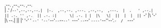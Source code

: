
                                                            
,--. ,--.,--.          ,--.                                 
|  .'   /`--',--,--,--.|  |-.  ,--,--. ,---. ,--,--,  ,---. 
|  .   ' ,--.|        || .-. '' ,-.  || .-. :|      \| .-. |
|  |\   \|  ||  |  |  || `-' |\ '-'  |\   --.|  ||  |' '-' '
`--' '--'`--'`--`--`--' `---'  `--`--' `----'`--''--'.`-  / 
                                                     `---'  


